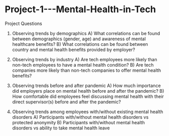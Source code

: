 # Project-1---Mental-Health-in-Tech

Project Questions

1. Observing trends by demographics
A) What correlations can be found between demographics (gender, age) and awareness of mental healthcare benefits?
B) What correlations can be found between country and mental health benefits provided by employer?

2. Observing trends by industry
A) Are tech employees more likely than non-tech employees to have a mental health condition?
B) Are tech companies more likely than non-tech companies to offer mental health benefits?

3. Observing trends before and after pandemic
A) How much importance did employers place on mental health before and after the pandemic?
B) How comfortable did employees feel discussing mental health with their direct supervisor(s) before and after the pandemic?

4. Observing trends among employees with/without existing mental health disorders
A) Participants with/without mental health disorders vs protected anonymity
B) Participants with/without mental health disorders vs ability to take mental health leave

